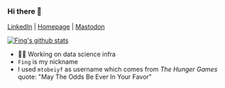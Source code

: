 ### Hi there 👋

[LinkedIn](https://www.linkedin.com/in/fing/) | [Homepage](https://imfing.com) | [Mastodon](https://hachyderm.io/@xin)

[![Fing's github stats](https://github-readme-stats.vercel.app/api?username=imfing&show_icons=true&hide=["contribs","prs"])](https://github.com/imfing)

- 👨‍💻 Working on data science infra
- `Fing` is my nickname
- I used `mtobeiyf` as username which comes from *The Hunger Games* quote: "May The Odds Be Ever In Your Favor"

<!--
**imfing/imfing** is a ✨ _special_ ✨ repository because its `README.md` (this file) appears on your GitHub profile.

Here are some ideas to get you started:

- 🔭 I’m currently working on ...
- 🌱 I’m currently learning ...
- 👯 I’m looking to collaborate on ...
- 🤔 I’m looking for help with ...
- 💬 Ask me about ...
- 📫 How to reach me: ...
- 😄 Pronouns: ...
- ⚡ Fun fact: ...
-->
